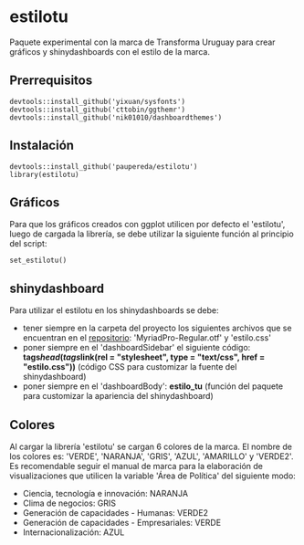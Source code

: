 # estilotu
Paquete experimental con la marca de Transforma Uruguay para crear gráficos y shinydashboards con el estilo de la marca.

## Prerrequisitos

```
devtools::install_github('yixuan/sysfonts')
devtools::install_github('cttobin/ggthemr')
devtools::install_github('nik01010/dashboardthemes')
```

## Instalación

```
devtools::install_github('paupereda/estilotu')
library(estilotu)
```

## Gráficos

Para que los gráficos creados con ggplot utilicen por defecto el 'estilotu', luego de cargada la librería, se debe utilizar la siguiente función al principio del script:

```
set_estilotu()
```

## shinydashboard

Para utilizar el estilotu en los shinydashboards se debe:

 - tener siempre en la carpeta del proyecto los siguientes archivos que se encuentran en el [repositorio](https://github.com/paupereda/estilotu/tree/master/www): 'MyriadPro-Regular.otf' y 'estilo.css'
 - poner siempre en el 'dashboardSidebar' el siguiente código: **tags$head(tags$link(rel = "stylesheet", type = "text/css", href = "estilo.css"))** (código CSS para customizar la fuente del shinydashboard) 
 - poner siempre en el 'dashboardBody': **estilo_tu** (función del paquete para customizar la apariencia del shinydashboard) 

## Colores

Al cargar la librería 'estilotu' se cargan 6 colores de la marca. El nombre de los colores es: 'VERDE', 'NARANJA', 'GRIS', 'AZUL', 'AMARILLO' y 'VERDE2'. Es recomendable seguir el manual de marca para la elaboración de visualizaciones que utilicen la variable 'Área de Política' del siguiente modo:

- Ciencia, tecnología e innovación: NARANJA
- Clima de negocios: GRIS
- Generación de capacidades - Humanas: VERDE2
- Generación de capacidades - Empresariales: VERDE
- Internacionalización: AZUL
